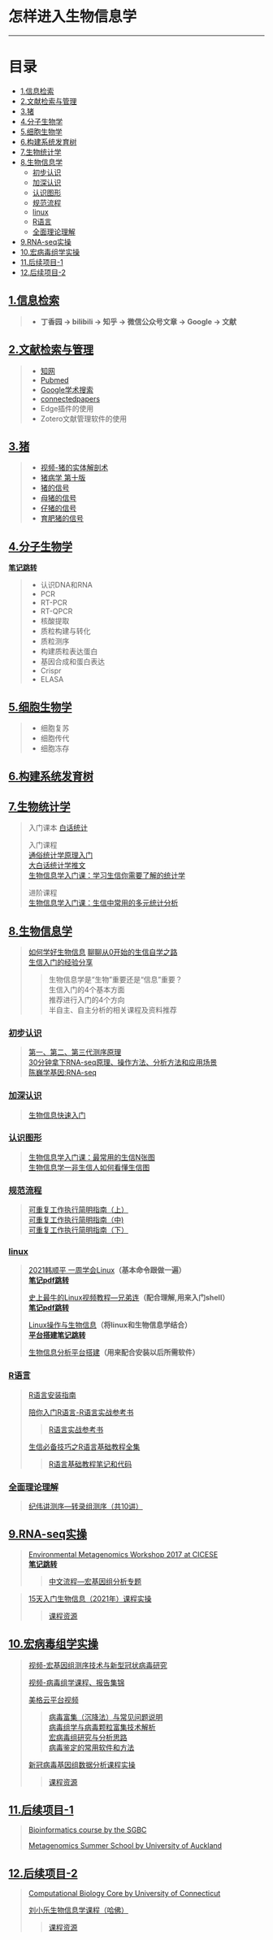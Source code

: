 # 怎样进入生物信息学
---

# 目录
  - [1.信息检索](#1信息检索)
  - [2.文献检索与管理](#2文献检索与管理)
  - [3.猪](#3猪)
  - [4.分子生物学](#4分子生物学)
  - [5.细胞生物学](#5细胞生物学)
  - [6.构建系统发育树](#6构建系统发育树)
  - [7.生物统计学](#7生物统计学)
  - [8.生物信息学](#8生物信息学)
    - [初步认识](#初步认识)
    - [加深认识](#加深认识)
    - [认识图形](#认识图形)
    - [规范流程](#规范流程)
    - [linux](#linux)
    - [R语言](#r语言)
    - [全面理论理解](#全面理论理解)
  - [9.RNA-seq实操](#9rna-seq实操)
  - [10.宏病毒组学实操](#10宏病毒组学实操)
  - [11.后续项目-1](#11后续项目-1)
  - [12.后续项目-2](#12后续项目-2)

## [1.信息检索](#目录)  

> - **丁香园 -> bilibili -> 知乎 -> 微信公众号文章 -> Google -> 文献**

## [2.文献检索与管理](#目录)  

> - [知网](https://www.cnki.net/)
> - [Pubmed](https://pubmed.ncbi.nlm.nih.gov/)
> - [Google学术搜索](https://scholar.google.com/)
> - [connectedpapers](https://www.bilibili.com/video/BV1h54y1U7kr?spm_id_from=333.999.0.0)
> - Edge插件的使用
> - Zotero文献管理软件的使用

## [3.猪](#目录)  
> - [视频-猪的实体解剖术](./collections/猪的实体解剖术.mp4)
> - [猪病学 第十版](./collections/猪病学第10版.pdf)
> - [猪的信号](./collections/猪的信号.pdf)
> - [母猪的信号](./collections/母猪的信号.pdf)
> - [仔猪的信号](./collections/仔猪的信号.pdf)
> - [育肥猪的信号](./collections/育肥猪的信号.pdf)

## [4.分子生物学](#目录)  

[**笔记跳转**](./学习笔记-分子生物学.md)

> - 认识DNA和RNA
> - PCR 
> - RT-PCR
> - RT-QPCR  
> - 核酸提取
> - 质粒构建与转化
> - 质粒测序
> - 构建质粒表达蛋白
> - 基因合成和蛋白表达
> - Crispr
> - ELASA

## [5.细胞生物学](#目录)  

> - 细胞复苏
> - 细胞传代
> - 细胞冻存

## [6.构建系统发育树](#目录)  


## [7.生物统计学](#目录)
> 入门课本
> [白话统计](./collections/白话统计.pdf)
>
> 入门课程    
> [通俗统计学原理入门](https://www.bilibili.com/video/BV1x64y1B71k)  
> [大白话统计学推文](https://mp.weixin.qq.com/s?__biz=MzI1ODk0MTMwNQ==&mid=2247484513&idx=1&sn=70ff16f1b18120c36ebdc1782f412b19&chksm=ea01cc77dd76456157b73285f3d54fb0b6e6dcc80ec3b54847f9d6c0aa8148f68a3b3f51d895&scene=21#wechat_redirect)  
> [生物信息学入门课：学习生信你需要了解的统计学](https://ke.qq.com/course/395709)  
> 
> 进阶课程  
> [生物信息学入门课：生信中常用的多元统计分析](https://ke.qq.com/course/709956)

## [8.生物信息学](#目录)

> [如何学好生物信息](https://www.bilibili.com/video/BV1mJ411J78e)
> [聊聊从0开始的生信自学之路](https://www.bilibili.com/video/BV1cL4y1h7jS?spm_id_from=333.999.0.0)  
> [生信入门的经验分享](https://www.bilibili.com/video/BV1c7411h7k6?spm_id_from=333.999.0.0)
>> 生物信息学是“生物”重要还是“信息”重要？  
>>生信入门的4个基本方面  
>> 推荐进行入门的4个方向  
>> 半自主、自主分析的相关课程及资料推荐  

### [初步认识](#目录)
> [第一、第二、第三代测序原理](https://www.bilibili.com/video/BV1oa4y1H7CU?spm_id_from=333.999.0.0)      
> [30分钟拿下RNA-seq原理、操作方法、分析方法和应用场景](https://www.bilibili.com/video/BV1t34y1U7zW?spm_id_from=333.999.0.0)    
> [陈巍学基因:RNA-seq](https://www.bilibili.com/video/BV1XJ411r7bJ?from=search&seid=1353411174605561451&spm_id_from=333.337.0.0)  

### [加深认识](#目录)
> [生物信息快速入门](https://www.bilibili.com/video/BV1C4411w7jM?p=46)

### [认识图形](#目录)
> [生物信息学入门课：最常用的生信N张图](https://ke.qq.com/course/3031321?taid=10492368883958041)  
> [生物信息学一非生信人如何看懂生信图](https://www.bilibili.com/video/BV12Q4y1U7Pd?spm_id_from=333.999.0.0)  

### [规范流程](#目录)
> [可重复工作执行简明指南（上）](https://mp.weixin.qq.com/s?__biz=MzU5ODc3OTA0NQ==&mid=2247487988&idx=2&sn=410abc4c55d6dac3a8fda3a4fd331b2d&chksm=febfa43ec9c82d2828dc9c65a707a9b812876d57c01cc0276f0d09192429813072af86b5eb92&mpshare=1&scene=24&srcid=0107DU1b6sWDNXSi0JZHjGD3&sharer_sharetime=1641562271431&sharer_shareid=8658d21d3ccc9a1082011da72d24cd15&ascene=14&devicetype=android-29&version=2800105d&nettype=WIFI&abtest_cookie=AAACAA%3D%3D&lang=zh_CN&exportkey=Abpw2ZylrinMZy5IrTt3GYU%3D&pass_ticket=NtheKn7sd1V3DZEU%2B6AFkryyjhZk3D1yRfImSlJ0FQYVkZWdtgef0OGTMvgN%2FTXQ&wx_header=1)  
> [可重复工作执行简明指南（中)](https://mp.weixin.qq.com/s?__biz=MzU5ODc3OTA0NQ==&mid=2247488106&idx=1&sn=16e33b5df1ad92477db46dc28da20b06&chksm=febfa7a0c9c82eb601e3394fa8928c5b4a6f852c8139615af29a8b9f58046cee9f0b9c8ebb3c&mpshare=1&scene=24&srcid=0107AR0u23xU84UF3KbMtmgi&sharer_sharetime=1641562253054&sharer_shareid=8658d21d3ccc9a1082011da72d24cd15&ascene=14&devicetype=android-29&version=2800105d&nettype=WIFI&abtest_cookie=AAACAA%3D%3D&lang=zh_CN&exportkey=AQhkrUpMdOuu6aP1QyPfQY8%3D&pass_ticket=NtheKn7sd1V3DZEU%2B6AFkryyjhZk3D1yRfImSlJ0FQYVkZWdtgef0OGTMvgN%2FTXQ&wx_header=1)  
> [可重复工作执行简明指南（下）](https://mp.weixin.qq.com/s?__biz=MzUzMTEwODk0Ng==&mid=2247501247&idx=1&sn=deb44d67cf87b9b184d5b6782069a113&chksm=fa450082cd328994bda00d277af7040707f2272fb3aa04f8516b048a384d046746e65e2ced8b&mpshare=1&scene=24&srcid=0107782e77MtmQgaODhGJ8Xn&sharer_sharetime=1641562245744&sharer_shareid=8658d21d3ccc9a1082011da72d24cd15&ascene=14&devicetype=android-29&version=2800105d&nettype=WIFI&abtest_cookie=AAACAA%3D%3D&lang=zh_CN&exportkey=AeSekv63t%2Bpy6uFRbQzaFYM%3D&pass_ticket=NtheKn7sd1V3DZEU%2B6AFkryyjhZk3D1yRfImSlJ0FQYVkZWdtgef0OGTMvgN%2FTXQ&wx_header=1)  

### [linux](#目录)

> [2021韩顺平 一周学会Linux](https://www.bilibili.com/video/BV1Sv411r7vd?p=1)**（基本命令跟做一遍）**  
> [**笔记pdf跳转**](/collections/韩顺平_2021图解Linux全面升级.pdf)    
> 
> [史上最牛的Linux视频教程—兄弟连](https://www.bilibili.com/video/BV1mW411i7Qf?p=1)**（配合理解,用来入门shell）**      
> [**笔记pdf跳转**](/Memo/collections/linux视频教程-兄弟连.pdfoll)    
> 
> [Linux操作与生物信息](https://www.bilibili.com/video/BV1hb411b7Ng?spm_id_from=333.999.0.0)**（将linux和生物信息学结合）**   
> [**平台搭建笔记跳转**](./学习笔记-生物信息学平台搭建.md)   
> 
> [生物信息分析平台搭建](https://www.bilibili.com/video/BV1hM4y1g7D4?spm_id_from=333.999.0.0)**（用来配合安装以后所需软件）**     

### [R语言](#目录)

> [R语言安装指南](https://www.bilibili.com/video/BV19p4y1i7Zb?spm_id_from=333.999.0.0)  
>
>[陪你入门R语言-R语言实战参考书](https://www.bilibili.com/video/BV1vq4y1C7Bp?spm_id_from=333.999.0.0)  
>> [R语言实战参考书](./collections/R语言实战（中文完整版）.pdf)
> 
> [生信必备技巧之R语言基础教程全集](https://www.bilibili.com/video/BV1gb4y1X7Mw?p=1)    
>> [R语言基础教程笔记和代码](./collections/生信师兄-R语言课程笔记和代码)

### [全面理论理解](#目录)

> [纪伟讲测序—转录组测序（共10讲）](https://www.bilibili.com/video/BV1TJ411V7av?spm_id_from=333.999.0.0) 
 
## [9.RNA-seq实操](#目录)  

> [Environmental Metagenomics Workshop 2017 at CICESE](https://2017-cicese-metagenomics.readthedocs.io/en/latest/toc.html)   
> [**笔记跳转**](../二代测序分析/../NGS-analysis/Environmental%20Metagenomics%20Workshop%202017%20at%20CICESE.md)  
>> [中文流程—宏基因组分析专题]( http://blog.genesino.com/) 

> [15天入门生物信息（2021年）课程实操](https://www.bilibili.com/video/BV1K44y1B7Dg)    
>> [课程资源](http://ftp.genek.cn:8888/jzjkkz_20210123/)    

## [10.宏病毒组学实操](#目录)

> [视频-宏基因组测序技术与新型冠状病毒研究](https://www.bilibili.com/video/BV1fV411o7PW?spm_id_from=333.999.0.0)    
> 
> [视频-病毒组学课程、报告集锦](https://www.bilibili.com/video/BV15b4y1r7CM?spm_id_from=333.999.0.0)  
>   
> [美格云平台视频](http://cloud.magigene.com/yclass)     
>> [病毒富集（沉降法）与常见问题说明](http://cloud.magigene.com/yclass/yDetail?id=1456156628356173826)    
>> [病毒组学与病毒颗粒富集技术解析](http://cloud.magigene.com/yclass/yDetail?id=1461513748844908546)  
>> [宏病毒组研究与分析思路](http://cloud.magigene.com/yclass/yDetail?id=1461517128162086913)  
>> [病毒鉴定的常用软件和方法](http://cloud.magigene.com/yclass/yDetail?id=1463438218823393281)  
>  
> [新冠病毒基因组数据分析课程实操](https://www.bilibili.com/video/BV1p44y1b7VU?spm_id_from=333.999.0.0)    
>> [课程资源](https://mp.weixin.qq.com/s?__biz=MzI2MjA1MDQxMg==&mid=2649714903&idx=2&sn=2f1ed0e98f33d71238196c5f377a5f14&chksm=f24ad7d4c53d5ec2b87dd6746bba78c43da8bc6e516307c78a7aae408c201157ef6476a9b0ab&sessionid=0&scene=126&clicktime=1641899667&enterid=1641899667&ascene=3&devicetype=android-29&version=2800105d&nettype=WIFI&abtest_cookie=AAACAA%3D%3D&lang=zh_CN&exportkey=AcikJSWP%2FDQC3fJm36NBRw4%3D&pass_ticket=NtheKn7sd1V3DZEU%2B6AFkryyjhZk3D1yRfImSlJ0FQYVkZWdtgef0OGTMvgN%2FTXQ&wx_header=1)    

## [11.后续项目-1](#目录)

> [Bioinformatics course by the SGBC](https://sgbc.github.io/course/blast/blast_online/)  
> 
> [Metagenomics Summer School by University of Auckland](https://github.com/GenomicsAotearoa/metagenomics_summer_school)   

## [12.后续项目-2](#目录)

> [Computational Biology Core by University of Connecticut](https://bioinformatics.uconn.edu/resources-and-events/tutorials-2/#)  
> 
> [刘小乐生物信息学课程（哈佛）](https://www.youtube.com/playlist?list=PLeB-Dlq-v6taAXK6ZCGfqImrNWJzFt3p3)  
>> [课程资源](https://liulab-dfci.github.io/bioinfo-combio/)

